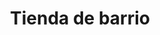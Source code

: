 ---
title: "Tienda de barrio"
url: /municipio-el-alto/tienda-de-barrio-avenida-ciudad-satelite/
shop: Lebensmittel
---